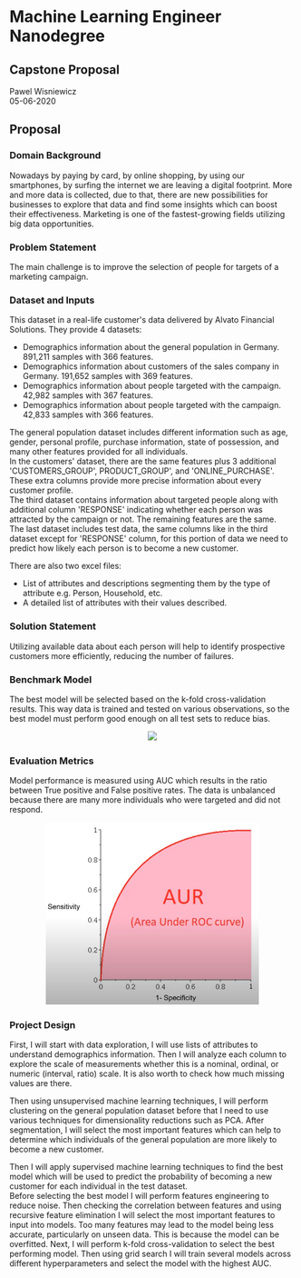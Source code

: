 # Machine Learning Engineer Nanodegree
## Capstone Proposal
Pawel Wisniewicz  
05-06-2020

## Proposal

### Domain Background

Nowadays by paying by card, by online shopping, by using our smartphones, by surfing the internet we are leaving a digital footprint. More and more data is collected, due to that, there are new possibilities for businesses to explore that data and find some insights which can boost their effectiveness. Marketing is one of the fastest-growing fields utilizing big data opportunities.

### Problem Statement

The main challenge is to improve the selection of people for targets of a marketing campaign.

### Dataset and Inputs

This dataset in a real-life customer's data delivered by Alvato Financial Solutions. They provide 4 datasets:
-	Demographics information about the general population in Germany. 891,211 samples with 366 features.
-	Demographics information about customers of the sales company in Germany. 191,652 samples with 369 features.
-	Demographics information about people targeted with the campaign. 42,982 samples with 367 features.
-	Demographics information about people targeted with the campaign. 42,833 samples with 366 features.

The general population dataset includes different information such as age, gender, personal profile, purchase information, state of possession, and many other features provided for all individuals.  
In the customers' dataset, there are the same features plus 3 additional 'CUSTOMERS_GROUP', PRODUCT_GROUP', and 'ONLINE_PURCHASE'. These extra columns provide more precise information about every customer profile.  
The third dataset contains information about targeted people along with additional column 'RESPONSE' indicating whether each person was attracted by the campaign or not. The remaining features are the same.  
The last dataset includes test data, the same columns like in the third dataset except for 'RESPONSE' column, for this portion of data we need to predict how likely each person is to become a new customer.  

There are also two excel files:
-	List of attributes and descriptions segmenting them by the type of attribute e.g. Person, Household, etc.
-	A detailed list of attributes with their values described.

### Solution Statement

Utilizing available data about each person will help to identify prospective customers more efficiently, reducing the number of failures.

### Benchmark Model

The best model will be selected based on the k-fold cross-validation results. This way data is trained and tested on various observations, so the best model must perform good enough on all test sets to reduce bias.
<p align="center">
  <img src="https://render.githubusercontent.com/render/math?math=Err(x) = Bias^{2} %2BVariance %2BIrreducible Error">
</p>

### Evaluation Metrics

Model performance is measured using AUC which results in the ratio between True positive and False positive rates. The data is unbalanced because there are many more individuals who were targeted and did not respond.
<p align="center">
  <img src="image/roc_auc.png">
</p>

### Project Design

First, I will start with data exploration, I will use lists of attributes to understand demographics information. Then I will analyze each column to explore the scale of measurements whether this is a nominal, ordinal, or numeric (interval, ratio) scale. It is also worth to check how much missing values are there.  

Then using unsupervised machine learning techniques, I will perform clustering on the general population dataset before that I need to use various techniques for dimensionality reductions such as PCA. After segmentation, I will select the most important features which can help to determine which individuals of the general population are more likely to become a new customer.  

Then I will apply supervised machine learning techniques to find the best model which will be used to predict the probability of becoming a new customer for each individual in the test dataset.  
Before selecting the best model I will perform features engineering to reduce noise. Then checking the correlation between features and using recursive feature elimination I will select the most important features to input into models. Too many features may lead to the model being less accurate, particularly on unseen data. This is because the model can be overfitted. Next, I will perform k-fold cross-validation to select the best performing model. Then using grid search I will train several models across different hyperparameters and select the model with the highest AUC.
